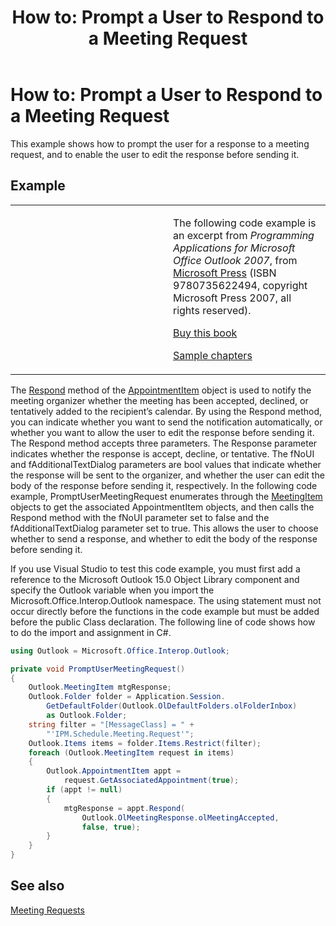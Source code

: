 ﻿---
title: 'How to: Prompt a User to Respond to a Meeting Request'
TOCTitle: 'How to: Prompt a User to Respond to a Meeting Request'
ms:assetid: a0d69f82-8659-457d-9418-1a897a10882f
ms:mtpsurl: https://msdn.microsoft.com/en-us/library/Ff184630(v=office.15)
ms:contentKeyID: 55119877
ms.date: 07/24/2014
mtps_version: v=office.15
dev_langs:
- csharp
---

# How to: Prompt a User to Respond to a Meeting Request

This example shows how to prompt the user for a response to a meeting request, and to enable the user to edit the response before sending it.

## Example

<table>
<colgroup>
<col style="width: 50%" />
<col style="width: 50%" />
</colgroup>
<tbody>
<tr class="odd">
<td><p></p></td>
<td><p>The following code example is an excerpt from <em>Programming Applications for Microsoft Office Outlook 2007</em>, from <a href="http://www.microsoft.com/learning/books/default.mspx">Microsoft Press</a> (ISBN 9780735622494, copyright Microsoft Press 2007, all rights reserved).</p>
<p><a href="http://www.amazon.com/gp/product/0735622493?ie=utf8%26tag=msmsdn-20%26linkcode=as2%26camp=1789%26creative=9325%26creativeasin=0735622493">Buy this book</a></p>
<p><a href="https://msdn.microsoft.com/en-us/library/cc513844(v=office.15)">Sample chapters</a></p></td>
</tr>
</tbody>
</table>


The [Respond](https://msdn.microsoft.com/en-us/library/bb647086\(v=office.15\)) method of the [AppointmentItem](https://msdn.microsoft.com/en-us/library/bb645611\(v=office.15\)) object is used to notify the meeting organizer whether the meeting has been accepted, declined, or tentatively added to the recipient’s calendar. By using the Respond method, you can indicate whether you want to send the notification automatically, or whether you want to allow the user to edit the response before sending it. The Respond method accepts three parameters. The Response parameter indicates whether the response is accept, decline, or tentative. The fNoUI and fAdditionalTextDialog parameters are bool values that indicate whether the response will be sent to the organizer, and whether the user can edit the body of the response before sending it, respectively. In the following code example, PromptUserMeetingRequest enumerates through the [MeetingItem](https://msdn.microsoft.com/en-us/library/bb645703\(v=office.15\)) objects to get the associated AppointmentItem objects, and then calls the Respond method with the fNoUI parameter set to false and the fAdditionalTextDialog parameter set to true. This allows the user to choose whether to send a response, and whether to edit the body of the response before sending it.

If you use Visual Studio to test this code example, you must first add a reference to the Microsoft Outlook 15.0 Object Library component and specify the Outlook variable when you import the Microsoft.Office.Interop.Outlook namespace. The using statement must not occur directly before the functions in the code example but must be added before the public Class declaration. The following line of code shows how to do the import and assignment in C\#.

``` csharp
using Outlook = Microsoft.Office.Interop.Outlook;
```

``` csharp
private void PromptUserMeetingRequest()
{
    Outlook.MeetingItem mtgResponse;
    Outlook.Folder folder = Application.Session.
        GetDefaultFolder(Outlook.OlDefaultFolders.olFolderInbox)
        as Outlook.Folder;
    string filter = "[MessageClass] = " +
        "'IPM.Schedule.Meeting.Request'";
    Outlook.Items items = folder.Items.Restrict(filter);
    foreach (Outlook.MeetingItem request in items)
    {
        Outlook.AppointmentItem appt =
            request.GetAssociatedAppointment(true);
        if (appt != null)
        {
            mtgResponse = appt.Respond(
                Outlook.OlMeetingResponse.olMeetingAccepted,
                false, true);
        }
    }
}
```

## See also



[Meeting Requests](meeting-requests.md)

